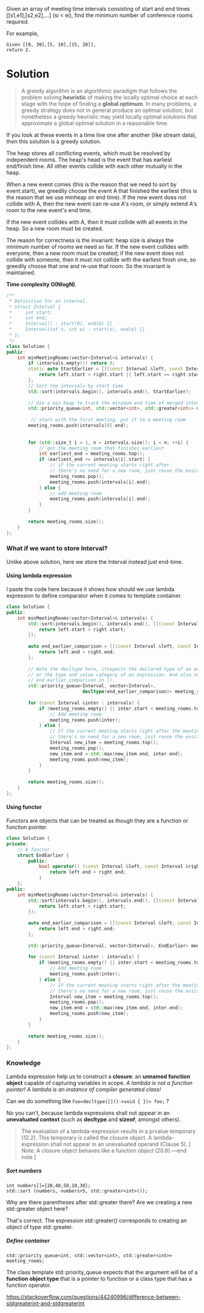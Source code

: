 Given an array of meeting time intervals consisting of start and end times [[s1,e1],[s2,e2],...] (si < ei), find the minimum number of conference rooms required.

For example,
```
Given [[0, 30],[5, 10],[15, 20]],
return 2.
```
# Solution

> A greedy algorithm is an algorithmic paradigm that follows the problem solving __heuristic__ of making the locally optimal choice at each stage with the hope of finding a __global optimum__. In many problems, a greedy strategy does not in general produce an optimal solution, but nonetheless a greedy heuristic may yield locally optimal solutions that approximate a global optimal solution in a reasonable time.

If you look at these events in a time line one after another (like stream data), then this solution is a greedy solution.

The heap stores all conflicting events, which must be resolved by independent rooms. The heap's head is the event that has earliest end/finish time. All other events collide with each other mutually in the heap.

When a new event comes (this is the reason that we need to sort by event.start), we greedily choose the event A that finished the earliest (this is the reason that we use minheap on end time). If the new event does not collide with A, then the new event can re-use A's room, or simply extend A's room to the new event's end time.

If the new event collides with A, then it must collide with all events in the heap. So a new room must be created.

The reason for correctness is the invariant: heap size is always the minimum number of rooms we need so far. If the new event collides with everyone, then a new room must be created; if the new event does not collide with someone, then it must not collide with the earliest finish one, so greedily choose that one and re-use that room. So the invariant is maintained.

__Time complexity O(NlogN)__.

```cpp
/**
 * Definition for an interval.
 * struct Interval {
 *     int start;
 *     int end;
 *     Interval() : start(0), end(0) {}
 *     Interval(int s, int e) : start(s), end(e) {}
 * };
 */
class Solution {
public:
    int minMeetingRooms(vector<Interval>& intervals) {
        if (intervals.empty()) return 0;
        static auto StartEarlier = [](const Interval &left, const Interval &right){
            return left.start < right.start || left.start == right.start && left.end < right.end;
        };
        // Sort the intervals by start time
        std::sort(intervals.begin(), intervals.end(), StartEarlier);
        
        // Use a min heap to track the minimum end time of merged intervals
        std::priority_queue<int, std::vector<int>, std::greater<int>> meeting_rooms;
        
         // start with the first meeting, put it to a meeting room
        meeting_rooms.push(intervals[0].end);
        
        
        for (std::size_t i = 1, n = intervals.size(); i < n; ++i) {
            // get the meeting room that finishes earliest
            int earliest_end = meeting_rooms.top();
            if (earliest_end <= intervals[i].start) { 
                // if the current meeting starts right after 
                // there's no need for a new room, just reuse the exsiting one
                meeting_rooms.pop();
                meeting_rooms.push(intervals[i].end);
            } else { 
                // add meeting room
                meeting_rooms.push(intervals[i].end);
            }
        }
        
        return meeting_rooms.size();
    }
};
```

### What if we want to store Interval?

Unlike above solution, here we store the Interval instead just end-time.

#### Using lambda expression

I paste the code here because it shows how should we use lambda expression to define comparator when it comes to template container.

```cpp
class Solution {
public:
    int minMeetingRooms(vector<Interval>& intervals) {
        std::sort(intervals.begin(), intervals.end(), [](const Interval &left, const Interval &right){
            return left.start < right.start;
        });
        
        auto end_earlier_comparison = [](const Interval &left, const Interval &right) -> bool{
            return left.end > right.end;
        };
        
        // Note the decltype here, itnspects the declared type of an entity 
        // or the type and value category of an expression. And also note the 
        // end_earlier_comparison in ().
        std::priority_queue<Interval, vector<Interval>,  
                            decltype(end_earlier_comparison)> meeting_rooms(end_earlier_comparison);
        
        for (const Interval &inter : intervals) {
            if (meeting_rooms.empty() || inter.start < meeting_rooms.top().end) {
                // Add meeting room
                meeting_rooms.push(inter);
            } else {
                // If the current meeting starts right after the meeting room ending earliest,
                // there's no need for a new room, just reuse the exsiting one
                Interval new_item = meeting_rooms.top();
                meeting_rooms.pop();
                new_item.end = std::max(new_item.end, inter.end);
                meeting_rooms.push(new_item);
            }
        }
        
        return meeting_rooms.size();
    }
};
```

#### Using functor

Functors are objects that can be treated as though they are a function or function pointer. 

```cpp
class Solution {
private:
    // A functor
    struct EndEarlier {
        public:
            bool operator() (const Interval &left, const Interval &right){
                return left.end > right.end;
            }
    };
public:
    int minMeetingRooms(vector<Interval>& intervals) {
        std::sort(intervals.begin(), intervals.end(), [](const Interval &left, const Interval &right){
            return left.start < right.start;
        });
        
        auto end_earlier_comparison = [](const Interval &left, const Interval &right) -> bool{
            return left.end > right.end;
        };
        
        std::priority_queue<Interval, vector<Interval>, EndEarlier> meeting_rooms;
        
        for (const Interval &inter : intervals) {
            if (meeting_rooms.empty() || inter.start < meeting_rooms.top().end) {
                // Add meeting room
                meeting_rooms.push(inter);
            } else {
                // If the current meeting starts right after the meeting room ending earliest,
                // there's no need for a new room, just reuse the exsiting one
                Interval new_item = meeting_rooms.top();
                meeting_rooms.pop();
                new_item.end = std::max(new_item.end, inter.end);
                meeting_rooms.push(new_item);
            }
        }
        
        return meeting_rooms.size();
    }
};
```

### Knowledge

Lambda expression help us to construct a __closure__: an __unnamed function object__ capable of capturing variables in scope. _A lambda is not a function pointer! A lambda is an instance of compiler generated class!_


Can we do something like ```Foo<decltype([]()->void { })> foo;``` ?

No you can't, because lambda expressions shall not appear in an __unevaluated context__ (such as __decltype__ and __sizeof__, amongst others). 

> The evaluation of a lambda-expression results in a prvalue temporary (12.2). This temporary is called the closure object. A lambda-expression shall not appear in an unevaluated operand (Clause 5). [ Note: A closure object behaves like a function object (20.8).—end note ]

##### Sort numbers

```
int numbers[]={20,40,50,10,30};
std::sort (numbers, numbers+5, std::greater<int>());
```

Why are there parentheses after std::greater there? Are we creating a new std::greater object here?

That's correct. The expression std::greater<int>() corresponds to creating an object of type std::greater<int>.

##### Define container

```
std::priority_queue<int, std::vector<int>, std::greater<int>> meeting_rooms;
```

The class template std::priority_queue expects that the argument will be of a __function object type__ that is a pointer to function or a class type that has a function operator.


https://stackoverflow.com/questions/44240996/difference-between-stdgreaterint-and-stdgreaterint

